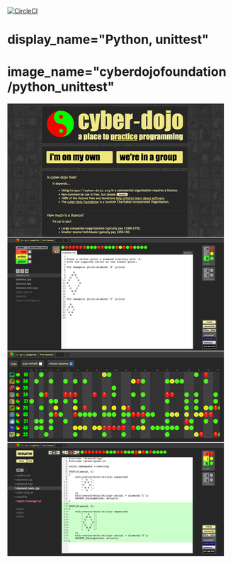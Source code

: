 
[![CircleCI](https://circleci.com/gh/cyber-dojo-languages/python-unittest.svg?style=svg)](https://circleci.com/gh/cyber-dojo-languages/python-unittest)

# display_name="Python, unittest"
# image_name="cyberdojofoundation/python_unittest"

![cyber-dojo.org home page](https://github.com/cyber-dojo/cyber-dojo/blob/master/shared/home_page_snapshot.png)
